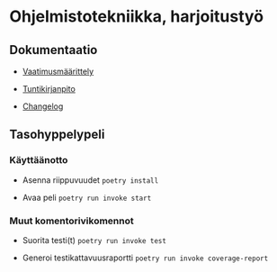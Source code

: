 # Ohjelmistotekniikka, harjoitustyö

## Dokumentaatio

- [Vaatimusmäärittely](https://github.com/joonas-a/ot-harjoitustyo/blob/master/dokumentaatio/vaatimusmaarittely.md)

- [Tuntikirjanpito](https://github.com/joonas-a/ot-harjoitustyo/blob/master/dokumentaatio/tuntikirjanpito.md)

- [Changelog](https://github.com/joonas-a/ot-harjoitustyo/blob/master/changelog.txt)

## Tasohyppelypeli

### Käyttäänotto

- Asenna riippuvuudet ```poetry install```

- Avaa peli ```poetry run invoke start```

### Muut komentorivikomennot

- Suorita testi(t) ```poetry run invoke test```

- Generoi testikattavuusraportti ```poetry run invoke coverage-report```
